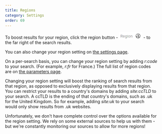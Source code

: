 ```yaml
---
title: Regions
category: Settings
order: 69
---
```


<p>
    To boost results for your region, click the region button -
    <img src="/images/c87b8ae4409fa8ddfd500a047b8f9c14.png" style="vertical-align: bottom" />
    - to the far right of the search results.
</p>

<p>
    You can also change your region setting on
    <a href="https://duckduckgo.com/settings">the settings page</a>.
</p>

<p>
    On a per-search basis, you can change your region setting by adding
    <em>r:code</em> to your search. (For example, <em>r:fr</em> for France.) The
    full list of region codes are on
    <a href="https://duckduckgo.com/params">the parameters page</a>.
</p>

<p>
    Changing your region setting will boost the ranking of search results from
    that region, as opposed to exclusively displaying results from that region.
    You can restrict your results to a country's domains by adding
    <em>site:ccTLD</em> to your search. A ccTLD is the ending of that country's
    domains, such as .uk for the United Kingdom. So for example, adding
    <em>site:uk</em> to your search would only show results from .uk websites.
</p>

<p>
    Unfortunately, we don't have complete control over the options available for
    the region setting. We rely on some external sources to help us with them -
    but we're constantly monitoring our sources to allow for more regions!
</p>
